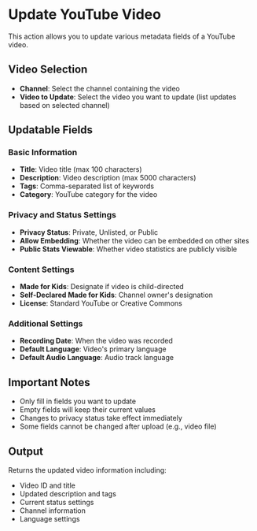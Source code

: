 # Update YouTube Video

This action allows you to update various metadata fields of a YouTube video.

## Video Selection

- **Channel**: Select the channel containing the video
- **Video to Update**: Select the video you want to update (list updates based on selected channel)

## Updatable Fields

### Basic Information

- **Title**: Video title (max 100 characters)
- **Description**: Video description (max 5000 characters)
- **Tags**: Comma-separated list of keywords
- **Category**: YouTube category for the video

### Privacy and Status Settings

- **Privacy Status**: Private, Unlisted, or Public
- **Allow Embedding**: Whether the video can be embedded on other sites
- **Public Stats Viewable**: Whether video statistics are publicly visible

### Content Settings

- **Made for Kids**: Designate if video is child-directed
- **Self-Declared Made for Kids**: Channel owner's designation
- **License**: Standard YouTube or Creative Commons

### Additional Settings

- **Recording Date**: When the video was recorded
- **Default Language**: Video's primary language
- **Default Audio Language**: Audio track language

## Important Notes

- Only fill in fields you want to update
- Empty fields will keep their current values
- Changes to privacy status take effect immediately
- Some fields cannot be changed after upload (e.g., video file)

## Output

Returns the updated video information including:

- Video ID and title
- Updated description and tags
- Current status settings
- Channel information
- Language settings
